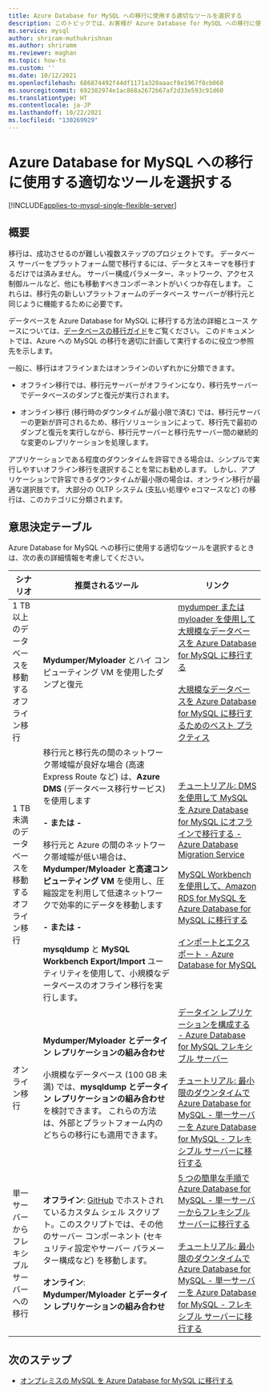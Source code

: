 ```yaml
---
title: Azure Database for MySQL への移行に使用する適切なツールを選択する
description: このトピックでは、お客様が Azure Database for MySQL への移行に使用する適切なツールを選択するのに役立つ意思決定テーブルを示します
ms.service: mysql
author: shriram-muthukrishnan
ms.author: shriramm
ms.reviewer: maghan
ms.topic: how-to
ms.custom: ''
ms.date: 10/12/2021
ms.openlocfilehash: 686874492f44df1171a320aaacf8e1967f8cb060
ms.sourcegitcommit: 692382974e1ac868a2672b67af2d33e593c91d60
ms.translationtype: HT
ms.contentlocale: ja-JP
ms.lasthandoff: 10/22/2021
ms.locfileid: "130269929"
---
```

# <a name="select-the-right-tools-for-migration-to-azure-database-for-mysql"></a>Azure Database for MySQL への移行に使用する適切なツールを選択する

[!INCLUDE[applies-to-mysql-single-flexible-server](includes/applies-to-mysql-single-flexible-server.md)]

## <a name="overview"></a>概要

移行は、成功させるのが難しい複数ステップのプロジェクトです。 データベース サーバーをプラットフォーム間で移行するには、データとスキーマを移行するだけでは済みません。 サーバー構成パラメーター、ネットワーク、アクセス制御ルールなど、他にも移動すべきコンポーネントがいくつか存在します。 これらは、移行先の新しいプラットフォームのデータベース サーバーが移行元と同じように機能するために必要です。 

データベースを Azure Database for MySQL に移行する方法の詳細とユース ケースについては、[データベースの移行ガイド](migrate/mysql-on-premises-azure-db/01-mysql-migration-guide-intro.md)をご覧ください。 このドキュメントでは、Azure への MySQL の移行を適切に計画して実行するのに役立つ参照先を示します。 

一般に、移行はオフラインまたはオンラインのいずれかに分類できます。 

- オフライン移行では、移行元サーバーがオフラインになり、移行先サーバーでデータベースのダンプと復元が実行されます。 

- オンライン移行 (移行時のダウンタイムが最小限で済む) では、移行元サーバーの更新が許可されるため、移行ソリューションによって、移行先で最初のダンプと復元を実行しながら、移行元サーバーと移行先サーバー間の継続的な変更のレプリケーションを処理します。 

アプリケーションである程度のダウンタイムを許容できる場合は、シンプルで実行しやすいオフライン移行を選択することを常にお勧めします。 しかし、アプリケーションで許容できるダウンタイムが最小限の場合は、オンライン移行が最適な選択肢です。 大部分の OLTP システム (支払い処理や eコマースなど) の移行は、このカテゴリに分類されます。 

## <a name="decision-table"></a>意思決定テーブル

Azure Database for MySQL への移行に使用する適切なツールを選択するときは、次の表の詳細情報を考慮してください。 

| シナリオ | 推奨されるツール | リンク |
|-------|------|------------|
| 1 TB 以上のデータベースを移動するオフライン移行 | **Mydumper/Myloader** とハイ コンピューティング VM を使用したダンプと復元 | [mydumper または myloader を使用して大規模なデータベースを Azure Database for MySQL に移行する](concepts-migrate-mydumper-myloader.md) <br><br> [大規模なデータベースを Azure Database for MySQL に移行するためのベスト プラクティス](https://techcommunity.microsoft.com/t5/azure-database-for-mysql/best-practices-for-migrating-large-databases-to-azure-database/ba-p/1362699)|
| 1 TB 未満のデータベースを移動するオフライン移行  | 移行元と移行先の間のネットワーク帯域幅が良好な場合 (高速 Express Route など) は、**Azure DMS** (データベース移行サービス) を使用します  <br><br>   **- または -** <br><br> 移行元と Azure の間のネットワーク帯域幅が低い場合は、**Mydumper/Myloader と高速コンピューティング VM** を使用し、圧縮設定を利用して低速ネットワークで効率的にデータを移動します  <br><br> **- または -** <br><br> **mysqldump** と **MySQL Workbench Export/Import** ユーティリティを使用して、小規模なデータベースのオフライン移行を実行します。  | [チュートリアル: DMS を使用して MySQL を Azure Database for MySQL にオフラインで移行する - Azure Database Migration Service](../dms/tutorial-mysql-azure-mysql-offline-portal.md)<br><br>  [MySQL Workbench を使用して、Amazon RDS for MySQL を Azure Database for MySQL に移行する](how-to-migrate-rds-mysql-workbench.md)<br><br>  [インポートとエクスポート - Azure Database for MySQL](concepts-migrate-import-export.md)|
| オンライン移行 |  **Mydumper/Myloader とデータイン レプリケーションの組み合わせ** <br><br> 小規模なデータベース (100 GB 未満) では、**mysqldump とデータイン レプリケーションの組み合わせ** を検討できます。  これらの方法は、外部とプラットフォーム内のどちらの移行にも適用できます。 | [データイン レプリケーションを構成する - Azure Database for MySQL フレキシブル サーバー](flexible-server/how-to-data-in-replication.md) <br><br> [チュートリアル: 最小限のダウンタイムで Azure Database for MySQL - 単一サーバーを Azure Database for MySQL - フレキシブル サーバーに移行する](howto-migrate-single-flexible-minimum-downtime.md) |
|単一サーバーからフレキシブル サーバーへの移行 |  **オフライン**: [GitHub](https://github.com/Azure/azure-mysql/tree/master/azuremysqltomysqlmigrate) でホストされているカスタム シェル スクリプト。このスクリプトでは、その他のサーバー コンポーネント (セキュリティ設定やサーバー パラメーター構成など) を移動します。 <br><br>**オンライン**: **Mydumper/Myloader とデータイン レプリケーションの組み合わせ** |  [5 つの簡単な手順で Azure Database for MySQL - 単一サーバーからフレキシブル サーバーに移行する](https://techcommunity.microsoft.com/t5/azure-database-for-mysql/migrate-from-azure-database-for-mysql-single-server-to-flexible/ba-p/2674057)<br><br>   [チュートリアル: 最小限のダウンタイムで Azure Database for MySQL - 単一サーバーを Azure Database for MySQL - フレキシブル サーバーに移行する](howto-migrate-single-flexible-minimum-downtime.md)| 

## <a name="next-steps"></a>次のステップ
* [オンプレミスの MySQL を Azure Database for MySQL に移行する](migrate/mysql-on-premises-azure-db/01-mysql-migration-guide-intro.md)

<br><br>
